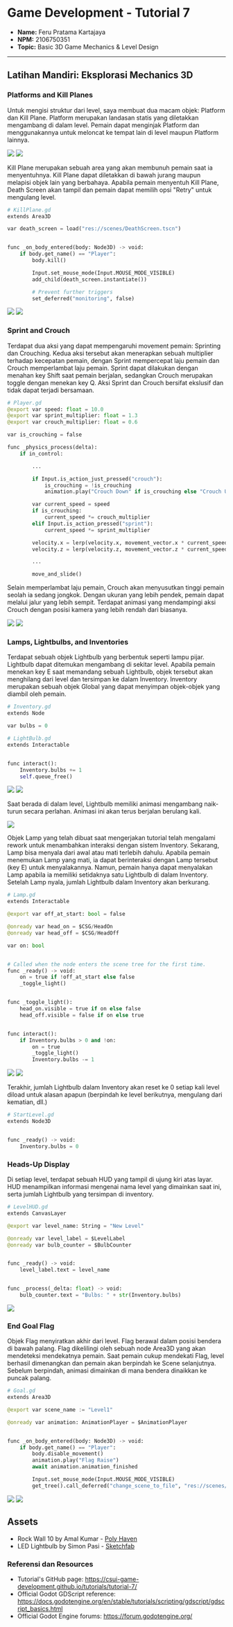 # Game Development - Tutorial 7

- **Name:** Feru Pratama Kartajaya
- **NPM:** 2106750351
- **Topic:** Basic 3D Game Mechanics & Level Design

---

## Latihan Mandiri: Eksplorasi Mechanics 3D

### Platforms and Kill Planes

Untuk mengisi struktur dari level, saya membuat dua macam objek: Platform dan Kill Plane. Platform merupakan landasan statis yang diletakkan mengambang di dalam level. Pemain dapat menginjak Platform dan menggunakannya untuk meloncat ke tempat lain di level maupun Platform lainnya.

![](./docs/platform_view.png)
![](./docs/platforms_ahead.png)

Kill Plane merupakan sebuah area yang akan membunuh pemain saat ia menyentuhnya. Kill Plane dapat diletakkan di bawah jurang maupun melapisi objek lain yang berbahaya. Apabila pemain menyentuh Kill Plane, Death Screen akan tampil dan pemain dapat memilih opsi "Retry" untuk mengulang level.

```py
# KillPlane.gd
extends Area3D

var death_screen = load("res://scenes/DeathScreen.tscn")


func _on_body_entered(body: Node3D) -> void:
	if body.get_name() == "Player":
		body.kill()

		Input.set_mouse_mode(Input.MOUSE_MODE_VISIBLE)
		add_child(death_screen.instantiate())

		# Prevent further triggers
		set_deferred("monitoring", false)
```

![](./docs/platform_kill_plane.png)
![](./docs/death_screen.png)

### Sprint and Crouch

Terdapat dua aksi yang dapat mempengaruhi movement pemain: Sprinting dan Crouching. Kedua aksi tersebut akan menerapkan sebuah multiplier terhadap kecepatan pemain, dengan Sprint mempercepat laju pemain dan Crouch memperlambat laju pemain. Sprint dapat dilakukan dengan menahan key Shift saat pemain berjalan, sedangkan Crouch merupakan toggle dengan menekan key Q. Aksi Sprint dan Crouch bersifat ekslusif dan tidak dapat terjadi bersamaan.

```py
# Player.gd
@export var speed: float = 10.0
@export var sprint_multiplier: float = 1.3
@export var crouch_multiplier: float = 0.6

var is_crouching = false

func _physics_process(delta):
	if in_control:

		...

		if Input.is_action_just_pressed("crouch"):
			is_crouching = !is_crouching
			animation.play("Crouch Down" if is_crouching else "Crouch Up")

		var current_speed = speed
		if is_crouching:
			current_speed *= crouch_multiplier
		elif Input.is_action_pressed("sprint"):
			current_speed *= sprint_multiplier

		velocity.x = lerp(velocity.x, movement_vector.x * current_speed, acceleration * delta)
		velocity.z = lerp(velocity.z, movement_vector.z * current_speed, acceleration * delta)

        ...

        move_and_slide()
```

Selain memperlambat laju pemain, Crouch akan menyusutkan tinggi pemain seolah ia sedang jongkok. Dengan ukuran yang lebih pendek, pemain dapat melalui jalur yang lebih sempit. Terdapat animasi yang mendampingi aksi Crouch dengan posisi kamera yang lebih rendah dari biasanya.

![](./docs/crouch_animation.png)
![](./docs/crouch_gameplay.png)

### Lamps, Lightbulbs, and Inventories

Terdapat sebuah objek Lightbulb yang berbentuk seperti lampu pijar. Lightbulb dapat ditemukan mengambang di sekitar level. Apabila pemain menekan key E saat memandang sebuah Lightbulb, objek tersebut akan menghilang dari level dan tersimpan ke dalam Inventory. Inventory merupakan sebuah objek Global yang dapat menyimpan objek-objek yang diambil oleh pemain.

```py
# Inventory.gd
extends Node

var bulbs = 0
```

```py
# LightBulb.gd
extends Interactable


func interact():
	Inventory.bulbs += 1
	self.queue_free()
```

![](./docs/lightbulb_view.png)
![](./docs/lightbulb_level.png)

Saat berada di dalam level, Lightbulb memiliki animasi mengambang naik-turun secara perlahan. Animasi ini akan terus berjalan berulang kali.

![](./docs/lightbulb_animation.png)

Objek Lamp yang telah dibuat saat mengerjakan tutorial telah mengalami rework untuk menambahkan interaksi dengan sistem Inventory. Sekarang, Lamp bisa menyala dari awal atau mati terlebih dahulu. Apabila pemain menemukan Lamp yang mati, ia dapat berinteraksi dengan Lamp tersebut (key E) untuk menyalakannya. Namun, pemain hanya dapat menyalakan Lamp apabila ia memiliki setidaknya satu Lightbulb di dalam Inventory. Setelah Lamp nyala, jumlah Lightbulb dalam Inventory akan berkurang.

```py
# Lamp.gd
extends Interactable

@export var off_at_start: bool = false

@onready var head_on = $CSG/HeadOn
@onready var head_off = $CSG/HeadOff

var on: bool


# Called when the node enters the scene tree for the first time.
func _ready() -> void:
	on = true if !off_at_start else false
	_toggle_light()


func _toggle_light():
	head_on.visible = true if on else false
	head_off.visible = false if on else true


func interact():
	if Inventory.bulbs > 0 and !on:
		on = true
		_toggle_light()
		Inventory.bulbs -= 1
```

![](./docs/lamp_rework.png)
![](./docs/lamp_interact.png)

Terakhir, jumlah Lightbulb dalam Inventory akan reset ke 0 setiap kali level diload untuk alasan apapun (berpindah ke level berikutnya, mengulang dari kematian, dll.)

```py
# StartLevel.gd
extends Node3D


func _ready() -> void:
	Inventory.bulbs = 0

```

### Heads-Up Display

Di setiap level, terdapat sebuah HUD yang tampil di ujung kiri atas layar. HUD menampilkan informasi mengenai nama level yang dimainkan saat ini, serta jumlah Lightbulb yang tersimpan di inventory.

```py
# LevelHUD.gd
extends CanvasLayer

@export var level_name: String = "New Level"

@onready var level_label = $LevelLabel
@onready var bulb_counter = $BulbCounter


func _ready() -> void:
	level_label.text = level_name


func _process(_delta: float) -> void:
	bulb_counter.text = "Bulbs: " + str(Inventory.bulbs)

```

![](./docs/hud_info.png)

### End Goal Flag

Objek Flag menyiratkan akhir dari level. Flag berawal dalam posisi bendera di bawah palang. Flag dikelilingi oleh sebuah node Area3D yang akan mendeteksi mendekatnya pemain. Saat pemain cukup mendekati Flag, level berhasil dimenangkan dan pemain akan berpindah ke Scene selanjutnya. Sebelum berpindah, animasi dimainkan di mana bendera dinaikkan ke puncak palang.

```py
# Goal.gd
extends Area3D

@export var scene_name := "Level1"

@onready var animation: AnimationPlayer = $AnimationPlayer


func _on_body_entered(body: Node3D) -> void:
	if body.get_name() == "Player":
		body.disable_movement()
		animation.play("Flag Raise")
		await animation.animation_finished

		Input.set_mouse_mode(Input.MOUSE_MODE_VISIBLE)
		get_tree().call_deferred("change_scene_to_file", "res://scenes/" + scene_name + ".tscn")
```

![](./docs/flag_view.png)
![](./docs/flag_animation.png)

## Assets

- Rock Wall 10 by Amal Kumar - [Poly Haven](https://polyhaven.com/a/rock_wall_10)
- LED Lightbulb by Simon Pasi - [Sketchfab](https://sketchfab.com/3d-models/led-lightbulb-af60d8dd58d5474ab45f6d2cdfd61d1c)

### Referensi dan Resources

- Tutorial's GitHub page: https://csui-game-development.github.io/tutorials/tutorial-7/
- Official Godot GDScript reference: https://docs.godotengine.org/en/stable/tutorials/scripting/gdscript/gdscript_basics.html
- Official Godot Engine forums: https://forum.godotengine.org/